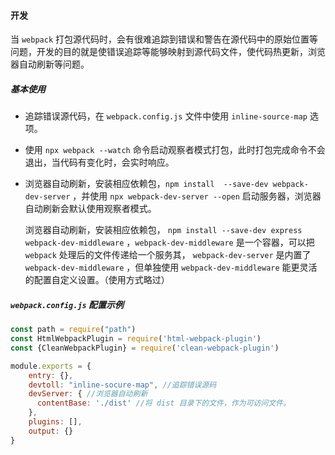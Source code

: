 #### 开发

当 `webpack` 打包源代码时，会有很难追踪到错误和警告在源代码中的原始位置等问题，开发的目的就是使错误追踪等能够映射到源代码文件，使代码热更新，浏览器自动刷新等问题。

##### 基本使用

- 追踪错误源代码，在 `webpack.config.js` 文件中使用 `inline-source-map` 选项。

- 使用 `npx webpack --watch` 命令启动观察者模式打包，此时打包完成命令不会退出，当代码有变化时，会实时响应。

- 浏览器自动刷新，安装相应依赖包，`npm install  --save-dev webpack-dev-server` ，并使用 `npx webpack-dev-server --open` 启动服务器，浏览器自动刷新会默认使用观察者模式。

  浏览器自动刷新，安装相应依赖包， `npm install --save-dev express webpack-dev-middleware` ，`webpack-dev-middleware` 是一个容器，可以把 `webpack` 处理后的文件传递给一个服务其， `webpack-dev-server` 是内置了 `webpack-dev-middleware` ，但单独使用 `webpack-dev-middleware` 能更灵活的配置自定义设置。（使用方式略过）

##### `webpack.config.js` 配置示例

```javascript
const path = require("path")
const HtmlWebpackPlugin = require('html-webpack-plugin')
const {CleanWebpackPlugin} = require('clean-webpack-plugin')

module.exports = {
    entry: {},
    devtoll: "inline-socure-map", //追踪错误源码
    devServer: { //浏览器自动刷新
      contentBase: './dist' //将 dist 目录下的文件，作为可访问文件。
    },
    plugins: [],
    output: {}
}
```